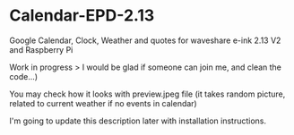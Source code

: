 # Calendar-EPD-2.13
Google Calendar, Clock, Weather and quotes for waveshare e-ink 2.13 V2 and Raspberry Pi

Work in progress > I would be glad if someone can join me, and clean the code...)

You may check how it looks with preview.jpeg file (it takes random picture, related to current weather if no events in calendar) 

I'm going to update this description later with installation instructions. 
